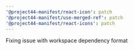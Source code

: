 ```yaml
---
'@project44-manifest/react-icon': patch
'@project44-manifest/use-merged-ref': patch
'@project44-manifest/react-icons': patch
---
```


Fixing issue with workspace dependency format
